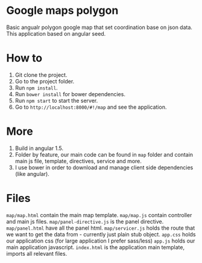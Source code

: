 # Google maps polygon
Basic angualr polygon google map that set coordination base on json data.
This application based on angular seed.

# How to

1. Git clone the project.
2. Go to the project folder.
3. Run `npm install`.
4. Run `bower install` for bower dependencies.
5. Run `npm start` to start the server.
6. Go to `http://localhost:8000/#!/map` and see the application.


# More
1. Build in angular 1.5.
2. Folder by feature, our main code can be found in `map` folder and contain main js file, template, directives, service and more.
3. I use bower in order to download and manage client side dependencies (like angular).

# Files
`map/map.html` contain the main map template.
`map/map.js` contain controller and main js files.
`map/panel-directive.js` is the panel directive.
`map/panel.html` have all the panel html.
`map/servicer.js` holds the route that we want to get the data from - currently just plain stub object.
`app.css` holds our application css (for large application I prefer sass/less)
`app.js` holds our main application javascript.
`index.html` is the application main template, imports all relevant files.